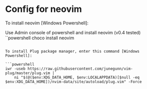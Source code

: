 # Config for neovim

To install neovim [Windows Powershell]:

Use Admin console of powershell and install neovim (v0.4 tested)
``powershell
choco install neovim
```

To install Plug package manager, enter this command [Windows Powershell]:

```powershell
iwr -useb https://raw.githubusercontent.com/junegunn/vim-plug/master/plug.vim |`
    ni "$(@($env:XDG_DATA_HOME, $env:LOCALAPPDATA)[$null -eq $env:XDG_DATA_HOME])/nvim-data/site/autoload/plug.vim" -Force
```


